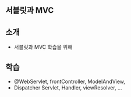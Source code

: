 ## 서블릿과 MVC

## 소개
- 서블릿과 MVC 학습을 위해

## 학습
- @WebServlet, frontController, ModelAndView, 
- Dispatcher Servlet, Handler, viewResolver, ...